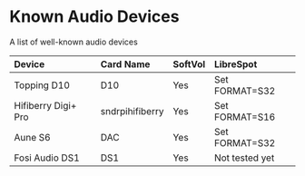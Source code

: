 # Known Audio Devices

A list of well-known audio devices

Device|Card Name|SoftVol|LibreSpot
:---|:---|:---|:---
Topping D10|D10|Yes|Set FORMAT=S32
Hifiberry Digi+ Pro|sndrpihifiberry|Yes|Set FORMAT=S16
Aune S6|DAC|Yes|Set FORMAT=S32
Fosi Audio DS1|DS1|Yes|Not tested yet

